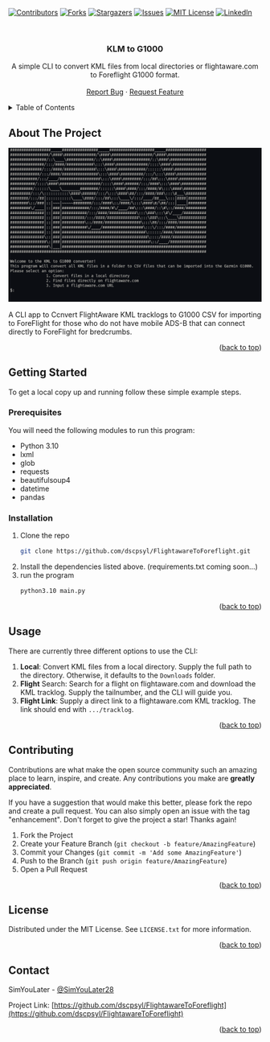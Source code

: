 <a name="readme-top"></a>



<!-- PROJECT SHIELDS -->
<!--
*** I'm using markdown "reference style" links for readability.
*** Reference links are enclosed in brackets [ ] instead of parentheses ( ).
*** See the bottom of this document for the declaration of the reference variables
*** for contributors-url, forks-url, etc. This is an optional, concise syntax you may use.
*** https://www.markdownguide.org/basic-syntax/#reference-style-links
-->
[![Contributors][contributors-shield]][contributors-url]
[![Forks][forks-shield]][forks-url]
[![Stargazers][stars-shield]][stars-url]
[![Issues][issues-shield]][issues-url]
[![MIT License][license-shield]][license-url]
[![LinkedIn][linkedin-shield]][linkedin-url]



<!-- PROJECT LOGO -->
<br />
<div align="center">
  <a href="https://github.com/dscpsyl/FlightawareToForeflight">
  </a>

<h3 align="center">KLM to G1000</h3>

  <p align="center">
    A simple CLI to convert KML files from local directories or flightaware.com to Foreflight G1000 format.
    <br />
    <br />
    <a href="https://github.com/dscpsyl/FlightawareToForeflight/issues">Report Bug</a>
    ·
    <a href="https://github.com/dscpsyl/FlightawareToForeflight/issues">Request Feature</a>
  </p>
</div>



<!-- TABLE OF CONTENTS -->
<details>
  <summary>Table of Contents</summary>
  <ol>
    <li>
      <a href="#about-the-project">About The Project</a>
    </li>
    <li>
      <a href="#getting-started">Getting Started</a>
      <ul>
        <li><a href="#prerequisites">Prerequisites</a></li>
        <li><a href="#installation">Installation</a></li>
      </ul>
    </li>
    <li><a href="#usage">Usage</a></li>
    <li><a href="#contributing">Contributing</a></li>
    <li><a href="#license">License</a></li>
    <li><a href="#contact">Contact</a></li>
  </ol>
</details>



<!-- ABOUT THE PROJECT -->
## About The Project

![KTG Screen Shot](screenshot.png?raw=true)

A CLI app to Ccnvert FlightAware KML tracklogs to G1000 CSV for importing to ForeFlight for those who do not have mobile ADS-B that can connect directly to ForeFlight for bredcrumbs.

<p align="right">(<a href="#readme-top">back to top</a>)</p>


<!-- GETTING STARTED -->
## Getting Started

To get a local copy up and running follow these simple example steps.

### Prerequisites

You will need the following modules to run this program:

* Python 3.10
* lxml
* glob
* requests
* beautifulsoup4
* datetime
* pandas

### Installation

1. Clone the repo
   ```sh
   git clone https://github.com/dscpsyl/FlightawareToForeflight.git
   ```
2. Install the dependencies listed above. (requirements.txt coming soon...)
3. run the program
   ```sh
   python3.10 main.py
   ```

<p align="right">(<a href="#readme-top">back to top</a>)</p>



<!-- USAGE EXAMPLES -->
## Usage

There are currently three different options to use the CLI:

1. **Local**: Convert KML files from a local directory. Supply the full path to the directory. Otherwise, it defaults to the `Downloads` folder.
2. **Flight** Search: Search for a flight on flightaware.com and download the KML tracklog. Supply the tailnumber, and the CLI will guide you.
3. **Flight Link**: Supply a direct link to a flightaware.com KML tracklog. The link should end with `.../tracklog`.

<p align="right">(<a href="#readme-top">back to top</a>)</p>



<!-- CONTRIBUTING -->
## Contributing

Contributions are what make the open source community such an amazing place to learn, inspire, and create. Any contributions you make are **greatly appreciated**.

If you have a suggestion that would make this better, please fork the repo and create a pull request. You can also simply open an issue with the tag "enhancement".
Don't forget to give the project a star! Thanks again!

1. Fork the Project
2. Create your Feature Branch (`git checkout -b feature/AmazingFeature`)
3. Commit your Changes (`git commit -m 'Add some AmazingFeature'`)
4. Push to the Branch (`git push origin feature/AmazingFeature`)
5. Open a Pull Request

<p align="right">(<a href="#readme-top">back to top</a>)</p>



<!-- LICENSE -->
## License

Distributed under the MIT License. See `LICENSE.txt` for more information.

<p align="right">(<a href="#readme-top">back to top</a>)</p>



<!-- CONTACT -->
## Contact

SimYouLater - [@SimYouLater28](https://twitter.com/SimYouLater28)

Project Link: [https://github.com/dscpsyl/FlightawareToForeflight](https://github.com/dscpsyl/FlightawareToForeflight)

<p align="right">(<a href="#readme-top">back to top</a>)</p>

<!-- MARKDOWN LINKS & IMAGES -->
<!-- https://www.markdownguide.org/basic-syntax/#reference-style-links -->
[contributors-shield]: https://img.shields.io/github/contributors/dscpsyl/FlightawareToForeflight.svg?style=for-the-badge
[contributors-url]: https://github.com/dscpsyl/FlightawareToForeflight/graphs/contributors
[forks-shield]: https://img.shields.io/github/forks/dscpsyl/FlightawareToForeflight.svg?style=for-the-badge
[forks-url]: https://github.com/dscpsyl/FlightawareToForeflight/network/members
[stars-shield]: https://img.shields.io/github/stars/dscpsyl/FlightawareToForeflight.svg?style=for-the-badge
[stars-url]: https://github.com/dscpsyl/FlightawareToForeflight/stargazers
[issues-shield]: https://img.shields.io/github/issues/dscpsyl/FlightawareToForeflight.svg?style=for-the-badge
[issues-url]: https://github.com/dscpsyl/FlightawareToForeflight/issues
[license-shield]: https://img.shields.io/github/license/dscpsyl/FlightawareToForeflight.svg?style=for-the-badge
[license-url]: https://github.com/dscpsyl/FlightawareToForeflight/blob/master/LICENSE.txt
[linkedin-shield]: https://img.shields.io/badge/-LinkedIn-black.svg?style=for-the-badge&logo=linkedin&colorB=555
[linkedin-url]: https://linkedin.com/in/davidjsim
[product-screenshot]: images/screenshot.png

